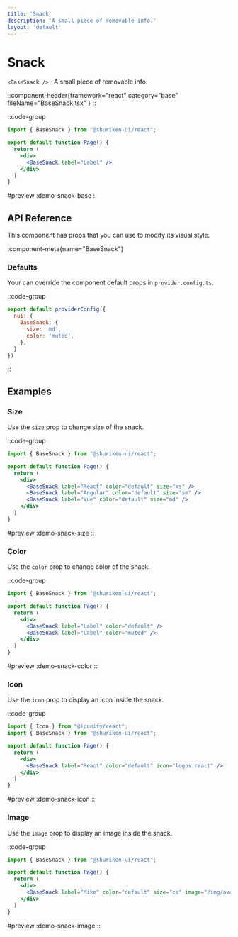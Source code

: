 ```yaml
---
title: 'Snack'
description: 'A small piece of removable info.'
layout: 'default'
---
```


# Snack

`<BaseSnack />` · A small piece of removable info.

::component-header{framework="react" category="base" fileName="BaseSnack.tsx" }
::

::code-group

```jsx [DemoSnackBase.tsx]
import { BaseSnack } from "@shuriken-ui/react";

export default function Page() {
  return (
    <div>
      <BaseSnack label="Label" />
    </div>
  )
}
```

#preview
:demo-snack-base
::

## API Reference

This component has props that you can use to modify its visual style.

:component-meta{name="BaseSnack"}

### Defaults

Your can override the component default props in `provider.config.ts`.

::code-group

```js [provider.config.ts]
export default providerConfig({
  nui: {
    BaseSnack: {
      size: 'md',
      color: 'muted',
    },
  }
})
```
::

## Examples

### Size

Use the `size` prop to change size of the snack.

::code-group

```jsx [DemoSnackSize.tsx]
import { BaseSnack } from "@shuriken-ui/react";

export default function Page() {
  return (
    <div>
      <BaseSnack label="React" color="default" size="xs" />
      <BaseSnack label="Angular" color="default" size="sm" />
      <BaseSnack label="Vue" color="default" size="md" />
    </div>
  )
}
```

#preview
:demo-snack-size
::


### Color

Use the `color` prop to change color of the snack.

::code-group

```jsx [DemoSnackColor.tsx]
import { BaseSnack } from "@shuriken-ui/react";

export default function Page() {
  return (
    <div>
      <BaseSnack label="Label" color="default" />
      <BaseSnack label="Label" color="muted" />
    </div>
  )
}
```

#preview
:demo-snack-color
::


### Icon

Use the `icon` prop to display an icon inside the snack.

::code-group

```jsx [DemoSnackIcon.tsx]
import { Icon } from "@iconify/react";
import { BaseSnack } from "@shuriken-ui/react";

export default function Page() {
  return (
    <div>
      <BaseSnack label="React" color="default" icon="logos:react" />
    </div>
  )
}
```

#preview
:demo-snack-icon
::


### Image

Use the `image` prop to display an image inside the snack.

::code-group

```jsx [DemoSnackImage.tsx]
import { BaseSnack } from "@shuriken-ui/react";

export default function Page() {
  return (
    <div>
      <BaseSnack label="Mike" color="default" size="xs" image="/img/avatars/3.svg" />
    </div>
  )
}
```

#preview
:demo-snack-image
::



